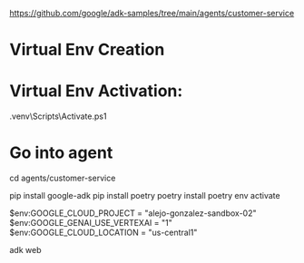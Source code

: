 https://github.com/google/adk-samples/tree/main/agents/customer-service

# Virtual Env Creation
<!-- python -m venv .venv -->

# Virtual Env Activation: 
.venv\Scripts\Activate.ps1

# Go into agent
cd agents/customer-service

pip install google-adk
pip install poetry
poetry install
poetry env activate

$env:GOOGLE_CLOUD_PROJECT = "alejo-gonzalez-sandbox-02"
$env:GOOGLE_GENAI_USE_VERTEXAI = "1"
$env:GOOGLE_CLOUD_LOCATION = "us-central1"

adk web